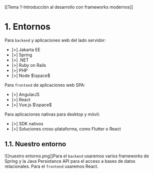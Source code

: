 [[Tema 1-Introducción al desarrollo con frameworks modernos]]

# 1. Entornos
Para `backend` y aplicaciones web del lado servidor:
+ [>] Jakarta EE
+ [>] Spring
+ [>] .NET
+ [>] Ruby on Rails
+ [>] PHP
+ [>] Node
$\space$

Para `frontend` de aplicaciones web SPA:
+ [>] AngularJS
+ [>] React
+ [>] Vue.js
$\space$

Para aplicaciones nativas para desktop y móvil:
+ [>] SDK nativos
+ [>] Soluciones cross-plataforma, como Flutter o React


## 1.1. Nuestro entorno
![[nuestro entorno.png]]Para el `backend` usaremos varios frameworks de Spring y la Java Persistance API para el acceso a bases de datos relacionales. Para el `frontend` usaremos React.